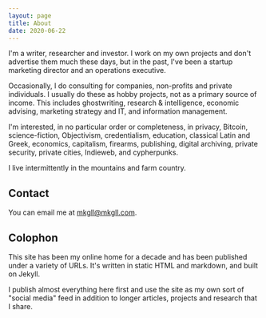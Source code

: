 ```yaml
---
layout: page
title: About
date: 2020-06-22
---
```


I'm a writer, researcher and investor. I work on my own projects and don't advertise them much these days, but in the past, I've been a startup marketing director and an operations executive.

Occasionally, I do consulting for companies, non-profits and private individuals. I usually do these as hobby projects, not as a primary source of income. This includes ghostwriting, research & intelligence, economic advising, marketing strategy and IT, and information management.

I'm interested, in no particular order or completeness, in privacy, Bitcoin, science-fiction, Objectivism, credentialism, education, classical Latin and Greek, economics, capitalism, firearms, publishing, digital archiving, private security, private cities, Indieweb, and cypherpunks.

I live intermittently in the mountains and farm country.

## Contact

You can email me at mkgll@mkgll.com.

## Colophon

This site has been my online home for a decade and has been published under a variety of URLs. It's written in static HTML and markdown, and built on Jekyll. 

I publish almost everything here first and use the site as my own sort of "social media" feed in addition to longer articles, projects and research that I share.
